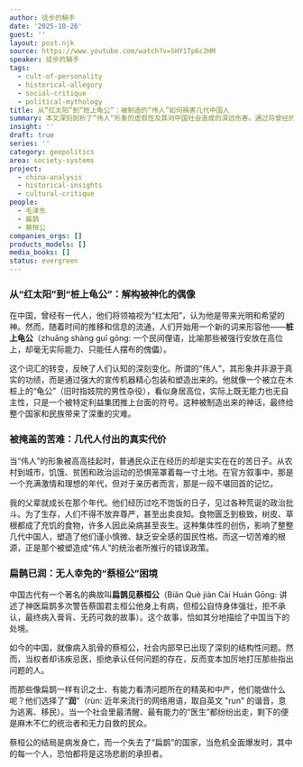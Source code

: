 ```yaml
---
author: 徒步的騎手
date: '2025-10-26'
guest: ''
layout: post.njk
source: https://www.youtube.com/watch?v=SHY1Tp6c2HM
speaker: 徒步的騎手
tags:
  - cult-of-personality
  - historical-allegory
  - social-critique
  - political-mythology
title: 从“红太阳”到“桩上龟公”：被制造的“伟人”如何祸害几代中国人
summary: 本文深刻剖析了“伟人”形象的虚假性及其对中国社会造成的深远伤害。通过将曾经的“红太阳”解构为“桩上龟公”这一隐喻，文章揭示了被神化领袖的无能本质，并将其宣传的宏大叙事与几代人经历的真实苦难进行对比。同时，文章借用“扁鹊见蔡桓公”的历史典故，辛辣地讽刺了当下中国社会对危机视而不见、智者纷纷“润”走的危险局面，警示着一场无人能幸免的危机正在到来。
insight: ''
draft: true
series: ''
category: geopolitics
area: society-systems
project:
  - china-analysis
  - historical-insights
  - cultural-critique
people:
  - 毛泽东
  - 扁鹊
  - 蔡桓公
companies_orgs: []
products_models: []
media_books: []
status: evergreen
---
```

### 从“红太阳”到“桩上龟公”：解构被神化的偶像

在中国，曾经有一代人，他们将领袖视为“红太阳”，认为他是带来光明和希望的神。然而，随着时间的推移和信息的流通，人们开始用一个新的词来形容他——**桩上龟公**（zhuāng shàng guī gōng: 一个民间俚语，比喻那些被强行安放在高位上，却毫无实际能力、只能任人摆布的傀儡）。

这个词汇的转变，反映了人们认知的深刻变化。所谓的“伟人”，其形象并非源于真实的功绩，而是通过强大的宣传机器精心包装和塑造出来的。他就像一个被立在木桩上的“龟公”（旧时指妓院的男性杂役），看似身居高位，实际上既无能力也无自主性，只是一个被特定利益集团推上台面的符号。这种被制造出来的神话，最终给整个国家和民族带来了深重的灾难。

### 被掩盖的苦难：几代人付出的真实代价

当“伟人”的形象被高高挂起时，普通民众正在经历的却是实实在在的苦日子。从农村到城市，饥饿、贫困和政治运动的恐惧笼罩着每一寸土地。在官方叙事中，那是一个充满激情和理想的年代，但对于亲历者而言，那是一段不堪回首的记忆。

我的父辈就成长在那个年代。他们经历过吃不饱饭的日子，见过各种荒诞的政治批斗。为了生存，人们不得不放弃尊严，甚至出卖良知。食物匮乏到极致，树皮、草根都成了充饥的食物，许多人因此染病甚至丧生。这种集体性的创伤，影响了整整几代中国人，塑造了他们谨小慎微、缺乏安全感的国民性格。而这一切苦难的根源，正是那个被塑造成“伟人”的统治者所推行的错误政策。

### 扁鹊已润：无人幸免的“蔡桓公”困境

中国古代有一个著名的典故叫**扁鹊见蔡桓公**（Biǎn Què jiàn Cài Huán Gōng: 讲述了神医扁鹊多次警告蔡国君主桓公他身上有病，但桓公自恃身体强壮，拒不承认，最终病入膏肓、无药可救的故事）。这个故事，恰如其分地描绘了中国当下的处境。

如今的中国，就像病入肌骨的蔡桓公，社会内部早已出现了深刻的结构性问题。然而，当权者却讳疾忌医，拒绝承认任何问题的存在，反而变本加厉地打压那些指出问题的人。

而那些像扁鹊一样有识之士、有能力看清问题所在的精英和中产，他们能做什么呢？他们选择了“**润**”（rùn: 近年来流行的网络用语，取自英文 "run" 的谐音，意为逃离、移民）。当一个社会里最清醒、最有能力的“医生”都纷纷出走，剩下的便是麻木不仁的统治者和无力自救的民众。

蔡桓公的结局是病发身亡，而一个失去了“扁鹊”的国家，当危机全面爆发时，其中的每一个人，恐怕都将是这场悲剧的承担者。